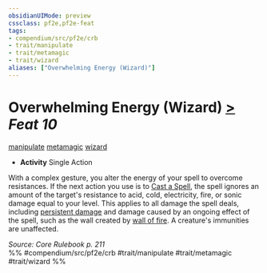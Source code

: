 ```yaml
---
obsidianUIMode: preview
cssclass: pf2e,pf2e-feat
tags:
- compendium/src/pf2e/crb
- trait/manipulate
- trait/metamagic
- trait/wizard
aliases: ["Overwhelming Energy (Wizard)"]
---
```

# Overwhelming Energy (Wizard)  [>](chapter-9-playing-the-game.md#Actions "Single Action") *Feat 10*  
[manipulate](manipulate.md "Manipulate General Trait")  [metamagic](metamagic.md "Metamagic General Trait")  [wizard](Reference/Rules/Traits/wizard.md "Wizard Class Trait")  

- **Activity** Single Action

With a complex gesture, you alter the energy of your spell to overcome resistances. If the next action you use is to [Cast a Spell](cast-a-spell.md), the spell ignores an amount of the target's resistance to acid, cold, electricity, fire, or sonic damage equal to your level. This applies to all damage the spell deals, including [persistent damage](conditions.md#Persistent%20Damage) and damage caused by an ongoing effect of the spell, such as the wall created by [wall of fire](wall-of-fire.md). A creature's immunities are unaffected.

*Source: Core Rulebook p. 211*  
%% #compendium/src/pf2e/crb #trait/manipulate #trait/metamagic #trait/wizard %%